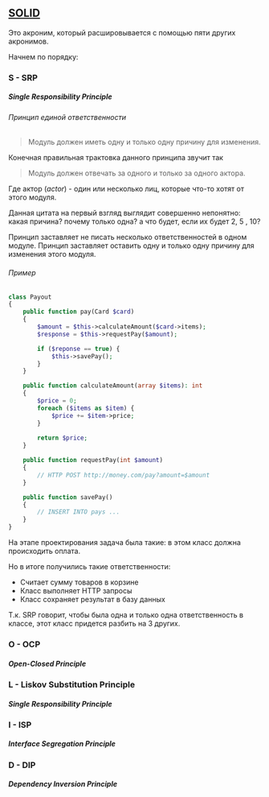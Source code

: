 ## [SOLID](https://ru.wikipedia.org/wiki/SOLID_(%D0%BE%D0%B1%D1%8A%D0%B5%D0%BA%D1%82%D0%BD%D0%BE-%D0%BE%D1%80%D0%B8%D0%B5%D0%BD%D1%82%D0%B8%D1%80%D0%BE%D0%B2%D0%B0%D0%BD%D0%BD%D0%BE%D0%B5_%D0%BF%D1%80%D0%BE%D0%B3%D1%80%D0%B0%D0%BC%D0%BC%D0%B8%D1%80%D0%BE%D0%B2%D0%B0%D0%BD%D0%B8%D0%B5))

Это акроним, который расшировывается с помощью пяти других акронимов.

Начнем по порядку:

### S - SRP

##### Single Responsibility Principle
###### Принцип единой ответственности

> Модуль должен иметь одну и только одну причину для изменения.

Конечная правильная трактовка данного принципа звучит так

> Модуль должен отвечать за одного и только за одного актора.


Где актор (*actor*) - один или несколько лиц, которые что-то хотят от этого модуля.


Данная цитата на первый взгляд выглядит совершенно непонятно:
какая причина? почему только одна? а что будет, если их будет 2, 5 , 10?


Принцип заставляет не писать несколько ответственностей в одном модуле.
Принцип заставляет оставить одну и только одну причину для изменения этого модуля.

###### Пример

```php
class Payout 
{
    public function pay(Card $card) 
    {
        $amount = $this->calculateAmount($card->items);
        $response = $this->requestPay($amount);

        if ($reponse == true) {
            $this->savePay();
        }
    }

    public function calculateAmount(array $items): int
    {
        $price = 0;
        foreach ($items as $item) {
            $price += $item->price;
        }
        
        return $price;
    }

    public function requestPay(int $amount)
    {
        // HTTP POST http://money.com/pay?amount=$amount
    }

    public function savePay()
    {
        // INSERT INTO pays ...
    }
}
```

На этапе проектирования задача была такие: в этом класс должна происходить оплата.

Но в итоге получились такие ответственности: 
- Считает сумму товаров в корзине
- Класс выполняет HTTP запросы
- Класс сохраняет результат в базу данных

Т.к. SRP говорит, чтобы была одна и только одна ответственность в классе, 
этот класс придется разбить на 3 других.

### O - OCP

##### Open-Closed Principle

### L - Liskov Substitution Principle 

##### Single Responsibility Principle

### I - ISP

##### Interface Segregation Principle

### D - DIP

##### Dependency Inversion Principle